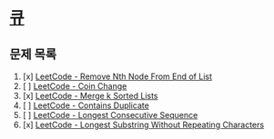 # [큐](https://www.algodale.com/data-structures/queue/)

## 문제 목록

1. [x] [LeetCode - Remove Nth Node From End of List](https://leetcode.com/problems/remove-nth-node-from-end-of-list/description/)
2. [ ] [LeetCode - Coin Change](https://leetcode.com/problems/coin-change/description/)
3. [x] [LeetCode - Merge k Sorted Lists](https://leetcode.com/problems/merge-k-sorted-lists/description/)
4. [ ] [LeetCode - Contains Duplicate](https://leetcode.com/problems/contains-duplicate/description/)
5. [ ] [LeetCode - Longest Consecutive Sequence](https://leetcode.com/problems/longest-consecutive-sequence/description/)
6. [x] [LeetCode - Longest Substring Without Repeating Characters](https://leetcode.com/problems/longest-substring-without-repeating-characters/description/)
